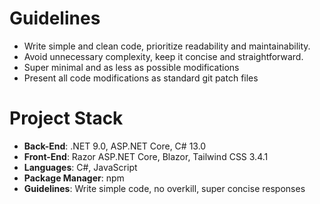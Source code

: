﻿# Guidelines

- Write simple and clean code, prioritize readability and maintainability.
- Avoid unnecessary complexity, keep it concise and straightforward.
- Super minimal and as less as possible modifications
- Present all code modifications as standard git patch files

# Project Stack

- **Back-End**: .NET 9.0, ASP.NET Core, C# 13.0
- **Front-End**: Razor ASP.NET Core, Blazor, Tailwind CSS 3.4.1
- **Languages**: C#, JavaScript
- **Package Manager**: npm
- **Guidelines**: Write simple code, no overkill, super concise responses